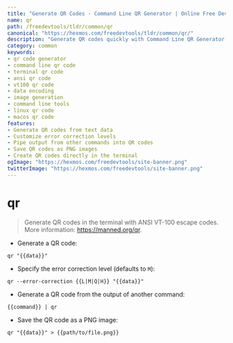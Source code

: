 ```yaml
---
title: "Generate QR Codes - Command Line QR Generator | Online Free DevTools by Hexmos"
name: qr
path: /freedevtools/tldr/common/qr
canonical: "https://hexmos.com/freedevtools/tldr/common/qr/"
description: "Generate QR codes quickly with Command Line QR Generator. Encode data into scannable images directly from your terminal. Free online tool, no registration required."
category: common
keywords:
- qr code generator
- command line qr code
- terminal qr code
- ansi qr code
- vt100 qr code
- data encoding
- image generation
- command line tools
- linux qr code
- macos qr code
features:
- Generate QR codes from text data
- Customize error correction levels
- Pipe output from other commands into QR codes
- Save QR codes as PNG images
- Create QR codes directly in the terminal
ogImage: "https://hexmos.com/freedevtools/site-banner.png"
twitterImage: "https://hexmos.com/freedevtools/site-banner.png"
---
```


# qr

> Generate QR codes in the terminal with ANSI VT-100 escape codes.
> More information: <https://manned.org/qr>.

- Generate a QR code:

`qr "{{data}}"`

- Specify the error correction level (defaults to `M`):

`qr --error-correction {{L|M|Q|H}} "{{data}}"`

- Generate a QR code from the output of another command:

`{{command}} | qr`

- Save the QR code as a PNG image:

`qr "{{data}}" > {{path/to/file.png}}`
